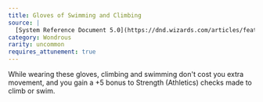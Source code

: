 ```yaml
---
title: Gloves of Swimming and Climbing
source: |
  [System Reference Document 5.0](https://dnd.wizards.com/articles/features/systems-reference-document-srd)
category: Wondrous
rarity: uncommon
requires_attunement: true
---
```


While wearing these gloves, climbing and swimming don't cost you extra movement, and you gain a +5 bonus to Strength (Athletics) checks made to climb or swim.
